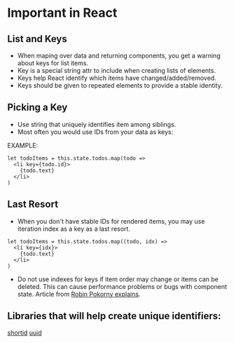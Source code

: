 # Important in React

## List and Keys

- When maping over data and returning components, you get a warning about keys for list items.
- Key is a special string attr to include when creating lists of elements.
- Keys help React identify which items have changed/added/removed.
- Keys should be given to repeated elements to provide a stable identity.

## Picking a Key

- Use string that uniquely identifies item among siblings. 
- Most often you would use IDs from your data as keys:

EXAMPLE:
```
let todoItems = this.state.todos.map(todo => 
  <li key={todo.id}>
    {todo.text}
  </li>
)
```

## Last Resort

- When you don't have stable IDs for rendered items, you may use iteration index as a key as a last resort.
```
let todoItems = this.state.todos.map((todo, idx) => 
  <li key={idx}>
    {todo.text}
  </li>
)
```

- Do not use indexes for keys if item order may change or items can be deleted. This can cause performance problems or bugs with component state.
Article from [Robin Pokorny explains](https://medium.com/@robinpokorny/index-as-a-key-is-an-anti-pattern-e0349aece318).

## Libraries that will help create unique identifiers:
[shortid](https://www.npmjs.com/package/shortid)
[uuid](https://www.npmjs.com/package/uuid)
